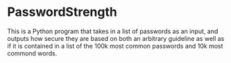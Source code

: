 # PasswordStrength
This is a Python program that takes in a list of passwords as an input, and 
outputs how secure they are based on both an arbitrary guideline as well as if 
it is contained in a list of the 100k most common passwords and 10k most commond words.
